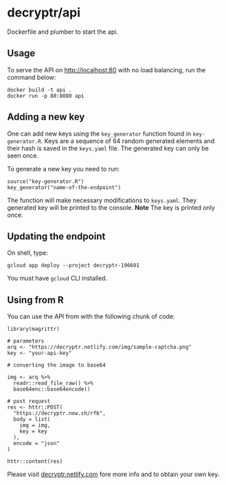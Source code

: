 # decryptr/api

Dockerfile and plumber to start the api.

## Usage

To serve the API on [http://localhost:80](http://localhost:80)
with no load balancing, run the command below:

```
docker build -t api .
docker run -p 80:8080 api
```

## Adding a new key

One can add new keys using the `key_generator` function found in `key-generator.R`.
Keys are a sequence of 64 random generated elements and their hash is saved in the `keys.yaml` file. The generated key can only be seen once.

To generate a new key you need to run:

```
source("key-generator.R")
key_generator("name-of-the-endpoint")
```

The function will make necessary modifications to `keys.yaml`. They generated key will be printed to the console. **Note** The key is printed only once.

## Updating the endpoint

On shell, type:

```
gcloud app deploy --project decryptr-196601
```

You must have `gcloud` CLI installed.

## Using from R

You can use the API from with the following chunk of code:

```
library(magrittr)

# parameters
arq <- "https://decryptr.netlify.com/img/sample-captcha.png"
key <- "your-api-key"

# converting the image to base64

img <- arq %>%
  readr::read_file_raw() %>%
  base64enc::base64encode()

# post request
res <- httr::POST(
  "https://decryptr.now.sh/rfb",
  body = list(
    img = img,
    key = key
  ),
  encode = "json"
)

httr::content(res)
```

Please visit [decryptr.netlify.com](http://decryptr.netlify.com) fore more info and to obtain your own key.
